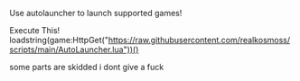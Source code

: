 Use autolauncher to launch supported games!

Execute This!
loadstring(game:HttpGet("https://raw.githubusercontent.com/realkosmoss/scripts/main/AutoLauncher.lua"))()

some parts are skidded i dont give a fuck
